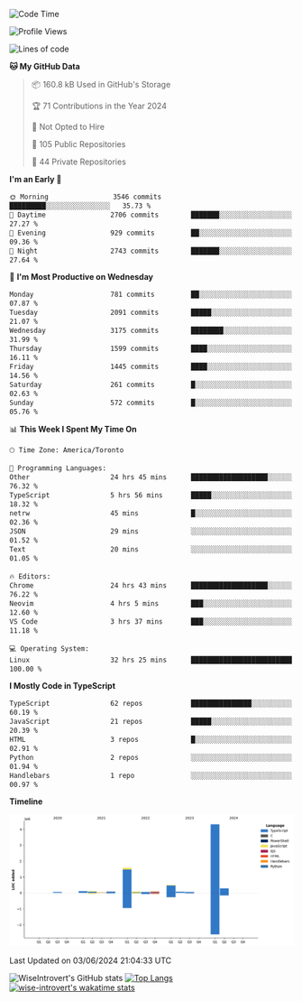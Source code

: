 <!--START_SECTION:waka-->
![Code Time](http://img.shields.io/badge/Code%20Time-1%2C662%20hrs%2028%20mins-blue)

![Profile Views](http://img.shields.io/badge/Profile%20Views-1-blue)

![Lines of code](https://img.shields.io/badge/From%20Hello%20World%20I%27ve%20Written-7.4%20million%20lines%20of%20code-blue)

**🐱 My GitHub Data** 

> 📦 160.8 kB Used in GitHub's Storage 
 > 
> 🏆 71 Contributions in the Year 2024
 > 
> 🚫 Not Opted to Hire
 > 
> 📜 105 Public Repositories 
 > 
> 🔑 44 Private Repositories 
 > 
**I'm an Early 🐤** 

```text
🌞 Morning                3546 commits        █████████░░░░░░░░░░░░░░░░   35.73 % 
🌆 Daytime                2706 commits        ███████░░░░░░░░░░░░░░░░░░   27.27 % 
🌃 Evening                929 commits         ██░░░░░░░░░░░░░░░░░░░░░░░   09.36 % 
🌙 Night                  2743 commits        ███████░░░░░░░░░░░░░░░░░░   27.64 % 
```
📅 **I'm Most Productive on Wednesday** 

```text
Monday                   781 commits         ██░░░░░░░░░░░░░░░░░░░░░░░   07.87 % 
Tuesday                  2091 commits        █████░░░░░░░░░░░░░░░░░░░░   21.07 % 
Wednesday                3175 commits        ████████░░░░░░░░░░░░░░░░░   31.99 % 
Thursday                 1599 commits        ████░░░░░░░░░░░░░░░░░░░░░   16.11 % 
Friday                   1445 commits        ████░░░░░░░░░░░░░░░░░░░░░   14.56 % 
Saturday                 261 commits         █░░░░░░░░░░░░░░░░░░░░░░░░   02.63 % 
Sunday                   572 commits         █░░░░░░░░░░░░░░░░░░░░░░░░   05.76 % 
```


📊 **This Week I Spent My Time On** 

```text
🕑︎ Time Zone: America/Toronto

💬 Programming Languages: 
Other                    24 hrs 45 mins      ███████████████████░░░░░░   76.32 % 
TypeScript               5 hrs 56 mins       █████░░░░░░░░░░░░░░░░░░░░   18.32 % 
netrw                    45 mins             █░░░░░░░░░░░░░░░░░░░░░░░░   02.36 % 
JSON                     29 mins             ░░░░░░░░░░░░░░░░░░░░░░░░░   01.52 % 
Text                     20 mins             ░░░░░░░░░░░░░░░░░░░░░░░░░   01.05 % 

🔥 Editors: 
Chrome                   24 hrs 43 mins      ███████████████████░░░░░░   76.22 % 
Neovim                   4 hrs 5 mins        ███░░░░░░░░░░░░░░░░░░░░░░   12.60 % 
VS Code                  3 hrs 37 mins       ███░░░░░░░░░░░░░░░░░░░░░░   11.18 % 

💻 Operating System: 
Linux                    32 hrs 25 mins      █████████████████████████   100.00 % 
```

**I Mostly Code in TypeScript** 

```text
TypeScript               62 repos            ███████████████░░░░░░░░░░   60.19 % 
JavaScript               21 repos            █████░░░░░░░░░░░░░░░░░░░░   20.39 % 
HTML                     3 repos             █░░░░░░░░░░░░░░░░░░░░░░░░   02.91 % 
Python                   2 repos             ░░░░░░░░░░░░░░░░░░░░░░░░░   01.94 % 
Handlebars               1 repo              ░░░░░░░░░░░░░░░░░░░░░░░░░   00.97 % 
```



**Timeline**

![Lines of Code chart](https://raw.githubusercontent.com/wise-introvert/wise-introvert/master/assets/bar_graph.png)


 Last Updated on 03/06/2024 21:04:33 UTC
<!--END_SECTION:waka-->

![WiseIntrovert's GitHub stats](https://github-readme-stats.vercel.app/api?username=wise-introvert&count_private=true&show_icons=true)
[![Top Langs](https://github-readme-stats.vercel.app/api/top-langs/?username=wise-introvert&langs_count=10)](https://github.com/anuraghazra/github-readme-stats)
[![wise-introvert's wakatime stats](https://github-readme-stats.vercel.app/api/wakatime?username=wiseintrovert)](https://github.com/anuraghazra/github-readme-stats)
